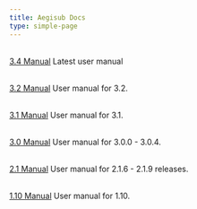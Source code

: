 ```yaml
---
title: Aegisub Docs
type: simple-page
---
```


<p>
<br />
<a href="latest/" class="btn btn-primary" role="button">3.4 Manual</a> Latest user manual
</p>
<p>
<br />
<a href="3.2/" class="btn btn-outline-secondary" role="button">3.2 Manual</a> User manual for 3.2.
</p>
<p>
<br />
<a href="3.1/" class="btn btn-outline-secondary" role="button">3.1 Manual</a> User manual for 3.1.
</p>
<p>
<br />
<a href="3.0/" class="btn btn-outline-secondary" role="button">3.0 Manual</a> User manual for 3.0.0 - 3.0.4.
</p>
<p>
<br />
<a href="manual/" class="btn btn-outline-secondary" role="button">2.1 Manual</a> User manual for 2.1.6 - 2.1.9 releases.
</p>
<p>
<br />
<a href="1.10/" class="btn btn-outline-secondary" role="button">1.10 Manual</a> User manual for 1.10.
</p>

<br />
